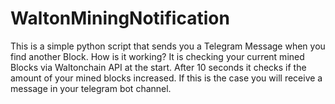 # WaltonMiningNotification

This is a simple python script that sends you a Telegram Message when you find another Block.
How is it working?
It is checking your current mined Blocks via Waltonchain API at the start.
After 10 seconds it checks if the amount of your mined blocks increased.
If this is the case you will receive a message in your telegram bot channel.